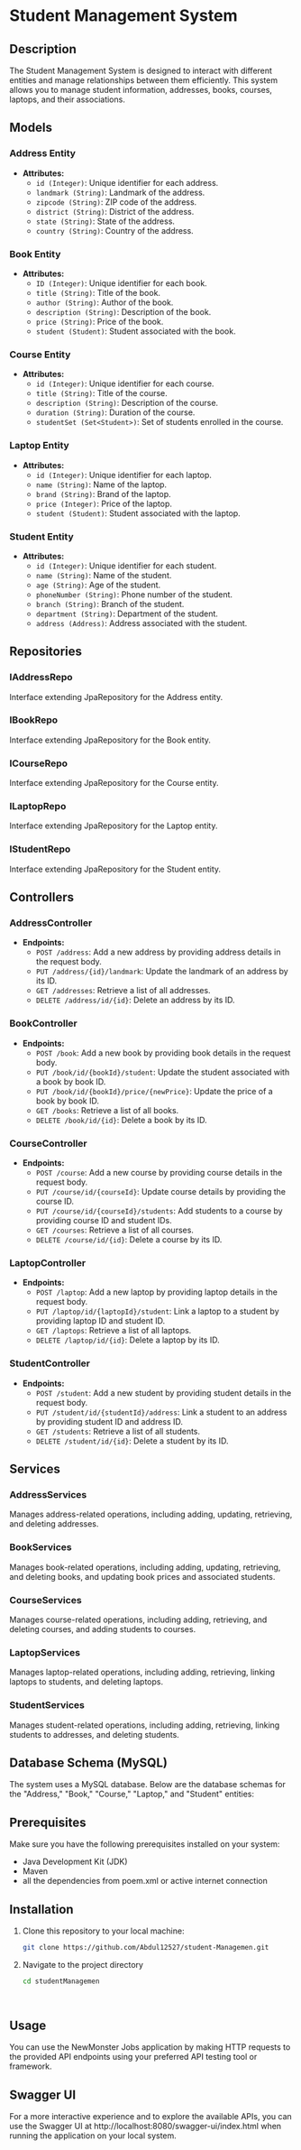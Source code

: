 # Student Management System

## Description
The Student Management System is designed to interact with different entities and manage relationships between them efficiently. This system allows you to manage student information, addresses, books, courses, laptops, and their associations.

## Models

### Address Entity
- **Attributes:**
  - `id (Integer)`: Unique identifier for each address.
  - `landmark (String)`: Landmark of the address.
  - `zipcode (String)`: ZIP code of the address.
  - `district (String)`: District of the address.
  - `state (String)`: State of the address.
  - `country (String)`: Country of the address.

### Book Entity
- **Attributes:**
  - `ID (Integer)`: Unique identifier for each book.
  - `title (String)`: Title of the book.
  - `author (String)`: Author of the book.
  - `description (String)`: Description of the book.
  - `price (String)`: Price of the book.
  - `student (Student)`: Student associated with the book.

### Course Entity
- **Attributes:**
  - `id (Integer)`: Unique identifier for each course.
  - `title (String)`: Title of the course.
  - `description (String)`: Description of the course.
  - `duration (String)`: Duration of the course.
  - `studentSet (Set<Student>)`: Set of students enrolled in the course.

### Laptop Entity
- **Attributes:**
  - `id (Integer)`: Unique identifier for each laptop.
  - `name (String)`: Name of the laptop.
  - `brand (String)`: Brand of the laptop.
  - `price (Integer)`: Price of the laptop.
  - `student (Student)`: Student associated with the laptop.

### Student Entity
- **Attributes:**
  - `id (Integer)`: Unique identifier for each student.
  - `name (String)`: Name of the student.
  - `age (String)`: Age of the student.
  - `phoneNumber (String)`: Phone number of the student.
  - `branch (String)`: Branch of the student.
  - `department (String)`: Department of the student.
  - `address (Address)`: Address associated with the student.

## Repositories

### IAddressRepo
Interface extending JpaRepository for the Address entity.

### IBookRepo
Interface extending JpaRepository for the Book entity.

### ICourseRepo
Interface extending JpaRepository for the Course entity.

### ILaptopRepo
Interface extending JpaRepository for the Laptop entity.

### IStudentRepo
Interface extending JpaRepository for the Student entity.

## Controllers

### AddressController
- **Endpoints:**
  - `POST /address`: Add a new address by providing address details in the request body.
  - `PUT /address/{id}/landmark`: Update the landmark of an address by its ID.
  - `GET /addresses`: Retrieve a list of all addresses.
  - `DELETE /address/id/{id}`: Delete an address by its ID.

### BookController
- **Endpoints:**
  - `POST /book`: Add a new book by providing book details in the request body.
  - `PUT /book/id/{bookId}/student`: Update the student associated with a book by book ID.
  - `PUT /book/id/{bookId}/price/{newPrice}`: Update the price of a book by book ID.
  - `GET /books`: Retrieve a list of all books.
  - `DELETE /book/id/{id}`: Delete a book by its ID.

### CourseController
- **Endpoints:**
  - `POST /course`: Add a new course by providing course details in the request body.
  - `PUT /course/id/{courseId}`: Update course details by providing the course ID.
  - `PUT /course/id/{courseId}/students`: Add students to a course by providing course ID and student IDs.
  - `GET /courses`: Retrieve a list of all courses.
  - `DELETE /course/id/{id}`: Delete a course by its ID.

### LaptopController
- **Endpoints:**
  - `POST /laptop`: Add a new laptop by providing laptop details in the request body.
  - `PUT /laptop/id/{laptopId}/student`: Link a laptop to a student by providing laptop ID and student ID.
  - `GET /laptops`: Retrieve a list of all laptops.
  - `DELETE /laptop/id/{id}`: Delete a laptop by its ID.

### StudentController
- **Endpoints:**
  - `POST /student`: Add a new student by providing student details in the request body.
  - `PUT /student/id/{studentId}/address`: Link a student to an address by providing student ID and address ID.
  - `GET /students`: Retrieve a list of all students.
  - `DELETE /student/id/{id}`: Delete a student by its ID.

## Services

### AddressServices
Manages address-related operations, including adding, updating, retrieving, and deleting addresses.

### BookServices
Manages book-related operations, including adding, updating, retrieving, and deleting books, and updating book prices and associated students.

### CourseServices
Manages course-related operations, including adding, retrieving, and deleting courses, and adding students to courses.

### LaptopServices
Manages laptop-related operations, including adding, retrieving, linking laptops to students, and deleting laptops.

### StudentServices
Manages student-related operations, including adding, retrieving, linking students to addresses, and deleting students.


## Database Schema (MySQL)
The system uses a MySQL database. Below are the database schemas for the "Address," "Book," "Course," "Laptop," and "Student" entities:

  ## Prerequisites
Make sure you have the following prerequisites installed on your system:

- Java Development Kit (JDK)
- Maven
- all the dependencies from poem.xml or active internet connection

## Installation
1. Clone this repository to your local machine:

   ```bash
   git clone https://github.com/Abdul12527/student-Managemen.git
   
2. Navigate to the project directory

    ```bash
    cd studentManagemen

  
## Usage
You can use the NewMonster Jobs application by making HTTP requests to the provided API endpoints using your preferred API testing tool or framework.

## Swagger UI
For a more interactive experience and to explore the available APIs, you can use the Swagger UI at http://localhost:8080/swagger-ui/index.html when running the application on your local system.



